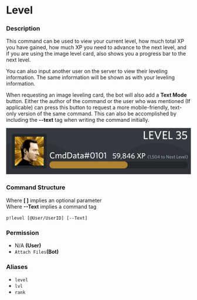# Level

### Description

This command can be used to view your current level, how much total XP you have gained, how much XP you need to advance to the next level, and if you are using the image level card, also shows you a progress bar to the next level.

You can also input another user on the server to view their leveling information. The same information will be shown as with your leveling information.

When requesting an image leveling card, the bot will also add a **Text Mode** button. Either the author of the command or the user who was mentioned \(If applicable\) can press this button to request a more mobile-friendly, text-only version of the same command. This can also be accomplished by including the  **--text** tag when writing the command initially.

![An example of an image leveling card](../.gitbook/assets/default.png)

### Command Structure

Where **\[ \]** implies an optional parameter  
Where **--Text** implies a command tag

```text
p!level [@User/UserID] [--Text]
```

### **Permission**

* N/A **\(User\)**
* `Attach Files`**\(Bot\)**

### Aliases

* `level`
* `lvl`
* `rank`

